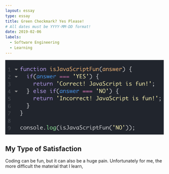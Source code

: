 ```yaml
---
layout: essay
type: essay
title: Green Checkmark? Yes Please!
# All dates must be YYYY-MM-DD format!
date: 2019-02-06
labels:
  - Software Engineering
  - Learning
---
```


<img class="ui huge middle image" src="../images/jsisfun.jpg">

## My Type of Satisfaction
Coding can be fun, but it can also be a huge pain. Unfortunately for me, the more difficult the material that I learn, 

